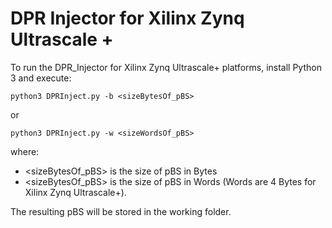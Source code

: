 # DPR Injector for Xilinx Zynq Ultrascale +


To run the DPR_Injector for Xilinx Zynq Ultrascale+ platforms, install Python 3 and execute:

```
python3 DPRInject.py -b <sizeBytesOf_pBS>
```
or
```
python3 DPRInject.py -w <sizeWordsOf_pBS>
```

where:
- \<sizeBytesOf_pBS\> is the size of pBS in Bytes
- \<sizeBytesOf_pBS\> is the size of pBS in Words (Words are 4 Bytes for Xilinx Zynq Ultrascale+).

The resulting pBS will be stored in the working folder.
